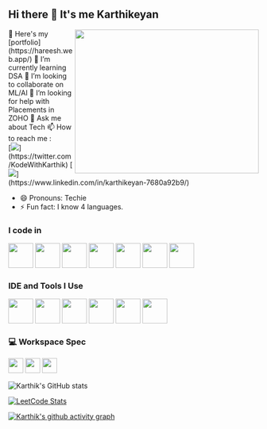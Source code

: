 ## Hi there 👋 It's me Karthikeyan
<img align="right" width="370" height="290" src="https://user-images.githubusercontent.com/74038190/212748842-9fcbad5b-6173-4175-8a61-521f3dbb7514.gif">
🔭 Here's my [portfolio](https://hareesh.web.app/)                                                 
🌱 I’m currently learning DSA
 👯 I’m looking to collaborate on ML/AI
 🤔 I’m looking for help with Placements in ZOHO
 💬 Ask me about Tech
📫 How to reach me :
<br /> [<img src="https://img.shields.io/badge/Twitter-1DA1F2?style=for-the-badge&logo=twitter&logoColor=white" />](https://twitter.com/KodeWithKarthik) [<img src="https://img.shields.io/badge/LinkedIn-0077B5?style=for-the-badge&logo=linkedin&logoColor=white" />](https://www.linkedin.com/in/karthikeyan-7680a92b9/)

- 😄 Pronouns: Techie
- ⚡ Fun fact: I know 4 languages.


### I code in
<img height="50" width="50" src="https://img.icons8.com/color/48/000000/html-5.png" /> 
<img height="50" width="50" src="https://img.icons8.com/color/48/000000/css3.png" /> 
<img height="50" width="50" src="https://img.icons8.com/color/48/000000/javascript.png"/>
<img height="50" width="50" src="https://img.icons8.com/color/48/000000/react-native.png"/> 
<img height="50" width="50" src="https://img.icons8.com/color/48/000000/java-coffee-cup-logo.png"/> 
<img height="50" width="50" src="https://img.icons8.com/color/48/000000/bootstrap.png" /> 
<img height="50" width="50" src="https://img.icons8.com/color/48/000000/mysql-logo.png"/>

### IDE and Tools I Use
<img height="50" width="50" src="https://img.icons8.com/color/48/000000/visual-studio-code-2019.png"/> 

<img height="50" width="50" src="https://img.icons8.com/color/50/000000/git.png"/> 
<img height="50" width="50" src="https://img.icons8.com/dusk/64/000000/anaconda.png"/> 
<img height="50" src="https://img.icons8.com/officel/480/null/java-eclipse.png"/> 

<img height="50" width="50" src="https://img.icons8.com/doodle/48/000000/adobe-photoshop.png"/> 
<img height="50" width="50" src="https://img.icons8.com/color/48/000000/figma--v1.png"/> 



### 💻 Workspace Spec
<img height="30" src="https://img.shields.io/badge/Asus_ROG-Ryzen_7_3750H-ED1C24?style=for-the-badge&logo=amd&logoColor=white"/> 
<img height="30" src="https://img.shields.io/badge/NVIDIA-GTX_1660ti-76B900?style=for-the-badge&logo=nvidia&logoColor=white"/>  
<img height="30" src="https://img.shields.io/badge/16GB-RAM-0071C5?style=for-the-badge"/>


![Karthik's GitHub stats](https://github-readme-stats.vercel.app/api?username=KodeWithKarthik&theme=dark&show_icons=true&&hide=issues,contribs)

[![LeetCode Stats](https://leetcard.jacoblin.cool/KodeWithKarthik?ext=contest&theme=dark)](https://leetcode.com/KodeWithKarthik)


[![Karthik's github activity graph](https://github-readme-activity-graph.vercel.app/graph?username=KodeWithKarthik&bg_color=000000&color=ffffff&line=51f565&point=ffffff&area=true&hide_border=true)](https://github.com/ashutosh00710/github-readme-activity-graph)
